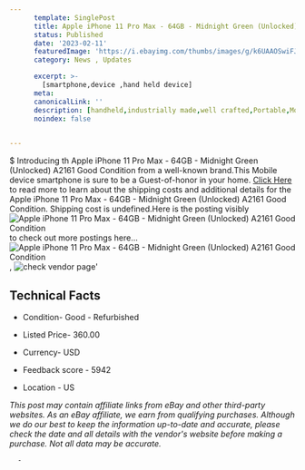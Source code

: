 ```yaml
---
      template: SinglePost
      title: Apple iPhone 11 Pro Max - 64GB - Midnight Green (Unlocked) A2161 Good Condition
      status: Published
      date: '2023-02-11'
      featuredImage: 'https://i.ebayimg.com/thumbs/images/g/k6UAAOSwiFJj4tEM/s-l225.jpg'
      category: News , Updates

      excerpt: >-
        [smartphone,device ,hand held device]
      meta:
      canonicalLink: ''
      description: [handheld,industrially made,well crafted,Portable,Mobile,Compact,Convenient,Lightweight,Maneuverable,Man-portable,Miniature,Carriable,Hand-held,Light,Holdable,Transportable,Mobile device,Pocket-sized,On-the-go,Wireless,Cordless,Compact size,Convenient size, smartphone,device ,hand held device]
      noindex: false
      

---
```

$
      Introducing th Apple iPhone 11 Pro Max - 64GB - Midnight Green (Unlocked) A2161 Good Condition from a well-known brand.This Mobile device smartphone is sure to be a Guest-of-honor in your home. [Click Here](https://www.ebay.com/itm/285132820037?hash=item42633d8e45%3Ag%3Ak6UAAOSwiFJj4tEM&mkevt=1&mkcid=1&mkrid=711-53200-19255-0&campid=%253CePNCampaignId%253E&customid=%253CreferenceId%253E&toolid=10049) to read more to learn about the shipping costs and additional details for the Apple iPhone 11 Pro Max - 64GB - Midnight Green (Unlocked) A2161 Good Condition. Shipping cost is undefined.Here is the posting visibly ![Apple iPhone 11 Pro Max - 64GB - Midnight Green (Unlocked) A2161 Good Condition](https://i.ebayimg.com/thumbs/images/g/k6UAAOSwiFJj4tEM/s-l225.jpg) to check out more postings here... ![Apple iPhone 11 Pro Max - 64GB - Midnight Green (Unlocked) A2161 Good Condition](https://i.ebayimg.com/images/g/k6UAAOSwiFJj4tEM/s-l1600.jpg), ![check vendor page](https://origin-galleryplus.ebayimg.com/ws/web/285132820037_2_0_1/225x225.jpg,https://origin-galleryplus.ebayimg.com/ws/web/285132820037_3_0_1/225x225.jpg)'

      

 ## Technical Facts 



     
      

 - Condition- Good - Refurbished 


      

 - Listed Price- 360.00 


      

 - Currency- USD 


      

 - Feedback score - 5942 


      

 - Location - US 


      
      

 *_This post may contain affiliate links from eBay and other third-party websites. As an eBay affiliate, we earn from qualifying purchases. Although we do our best to keep the information up-to-date and accurate, please check the date and all details with the vendor's website before making a purchase. Not all data may be accurate._*




      -
